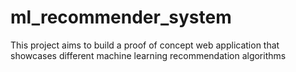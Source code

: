 # ml_recommender_system
This project aims to build a proof of concept web application that showcases different machine learning recommendation algorithms
